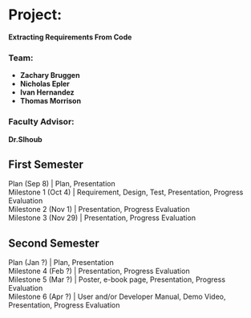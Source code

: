 # Project:
**Extracting Requirements From Code**

### Team:
* **Zachary Bruggen**  
* **Nicholas Epler**  
* **Ivan Hernandez**  
* **Thomas Morrison**  

### Faculty Advisor:  
**Dr.Slhoub**

## First Semester  
Plan (Sep 8) | Plan, Presentation  
Milestone 1 (Oct 4) |	Requirement, Design, Test, Presentation, Progress Evaluation  
Milestone 2 (Nov 1) |	Presentation, Progress Evaluation  
Milestone 3 (Nov 29) |	Presentation, Progress Evaluation  

## Second Semester  
Plan (Jan ?) | Plan, Presentation  
Milestone 4 (Feb ?) |	Presentation, Progress Evaluation  
Milestone 5 (Mar ?) |	Poster, e-book page, Presentation, Progress Evaluation  
Milestone 6 (Apr ?) |	User and/or Developer Manual, Demo Video, Presentation, Progress Evaluation  

